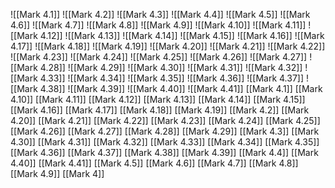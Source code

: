 ![[Mark 4.1]]
![[Mark 4.2]]
![[Mark 4.3]]
![[Mark 4.4]]
![[Mark 4.5]]
![[Mark 4.6]]
![[Mark 4.7]]
![[Mark 4.8]]
![[Mark 4.9]]
![[Mark 4.10]]
![[Mark 4.11]]
![[Mark 4.12]]
![[Mark 4.13]]
![[Mark 4.14]]
![[Mark 4.15]]
![[Mark 4.16]]
![[Mark 4.17]]
![[Mark 4.18]]
![[Mark 4.19]]
![[Mark 4.20]]
![[Mark 4.21]]
![[Mark 4.22]]
![[Mark 4.23]]
![[Mark 4.24]]
![[Mark 4.25]]
![[Mark 4.26]]
![[Mark 4.27]]
![[Mark 4.28]]
![[Mark 4.29]]
![[Mark 4.30]]
![[Mark 4.31]]
![[Mark 4.32]]
![[Mark 4.33]]
![[Mark 4.34]]
![[Mark 4.35]]
![[Mark 4.36]]
![[Mark 4.37]]
![[Mark 4.38]]
![[Mark 4.39]]
![[Mark 4.40]]
![[Mark 4.41]]
[[Mark 4.1]]
[[Mark 4.10]]
[[Mark 4.11]]
[[Mark 4.12]]
[[Mark 4.13]]
[[Mark 4.14]]
[[Mark 4.15]]
[[Mark 4.16]]
[[Mark 4.17]]
[[Mark 4.18]]
[[Mark 4.19]]
[[Mark 4.2]]
[[Mark 4.20]]
[[Mark 4.21]]
[[Mark 4.22]]
[[Mark 4.23]]
[[Mark 4.24]]
[[Mark 4.25]]
[[Mark 4.26]]
[[Mark 4.27]]
[[Mark 4.28]]
[[Mark 4.29]]
[[Mark 4.3]]
[[Mark 4.30]]
[[Mark 4.31]]
[[Mark 4.32]]
[[Mark 4.33]]
[[Mark 4.34]]
[[Mark 4.35]]
[[Mark 4.36]]
[[Mark 4.37]]
[[Mark 4.38]]
[[Mark 4.39]]
[[Mark 4.4]]
[[Mark 4.40]]
[[Mark 4.41]]
[[Mark 4.5]]
[[Mark 4.6]]
[[Mark 4.7]]
[[Mark 4.8]]
[[Mark 4.9]]
[[Mark 4]]
